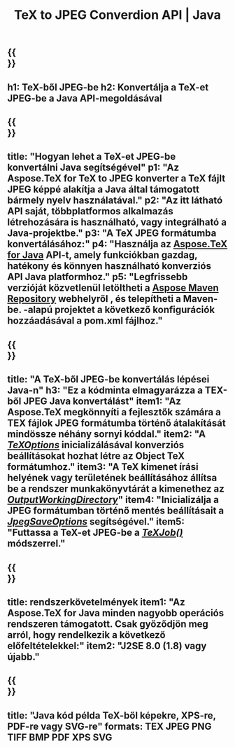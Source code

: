 ﻿---
translation: true
template: /_templates/_conversion-child-java.md
title: TeX to JPEG Converdion API | Java
description: TeX-JPEG konvertálási funkció. Integrálja ezt a helyszíni Java-könyvtárat a projektjébe, vagy használjon többplatformos alkalmazásokat a TeX JPEG formátumba konvertálásához.
keywords: tex Jpeg-be api jpeg, tex2jpeg integrál
url: /java/conversion/tex-to-jpeg/
family: tex
platformtag: java
feature: conversion
informat: TEX
outformat: JPEG
otherformats: BMP PNG TIFF PDF XPS SVG
---

{{<section banner>}}
---
h1: TeX-ből JPEG-be
h2: Konvertálja a TeX-et JPEG-be a Java API-megoldásával
---

{{<section overview>}}
---
title: "Hogyan lehet a TeX-et JPEG-be konvertálni Java segítségével"
p1: "Az Aspose.TeX for TeX to JPEG konverter a TeX fájlt JPEG képpé alakítja a Java által támogatott bármely nyelv használatával."
p2: "Az itt látható API saját, többplatformos alkalmazás létrehozására is használható, vagy integrálható a Java-projektbe."
p3: "A TeX JPEG formátumba konvertálásához:"
p4: "Használja az [Aspose.TeX for Java](https://products.aspose.com/tex/java) API-t, amely funkciókban gazdag, hatékony és könnyen használható konverziós API Java platformhoz."
p5: "Legfrissebb verzióját közvetlenül letöltheti a [Aspose Maven Repository](https://repository.aspose.com/tex/) webhelyről , és telepítheti a Maven-be. -alapú projektet a következő konfigurációk hozzáadásával a pom.xml fájlhoz."
---

{{<section feature1>}}
---
title: "A TeX-ből JPEG-be konvertálás lépései Java-n"
h3: "Ez a kódminta elmagyarázza a TEX-ből JPEG Java konvertálást"
item1: "Az Aspose.TeX megkönnyíti a fejlesztők számára a TEX fájlok JPEG formátumba történő átalakítását mindössze néhány sornyi kóddal."
item2: "A [*TeXOptions*](https://reference.aspose.com/tex/java/com.aspose.tex/TeXOptions) inicializálásával konverziós beállításokat hozhat létre az Object TeX formátumhoz."
item3: "A TeX kimenet írási helyének vagy területének beállításához állítsa be a rendszer munkakönyvtárát a kimenethez az [*OutputWorkingDirectory*](https://reference.aspose.com/tex/java/com.aspose.tex/TeXOptions#setOutputWorkingDirectory-com.aspose.tex.IOutputWorkingDirectory-)"
item4: "Inicializálja a JPEG formátumban történő mentés beállításait a [*JpegSaveOptions*](https://reference.aspose.com/tex/java/com.aspose.tex.rendering/JpegSaveOptions) segítségével."
item5: "Futtassa a TeX-et JPEG-be a [*TeXJob()*](https://reference.aspose.com/tex/java/com.aspose.tex/TeXJob) módszerrel."
---

{{<section feature2>}}
---
title: rendszerkövetelmények
item1: "Az Aspose.TeX for Java minden nagyobb operációs rendszeren támogatott. Csak győződjön meg arról, hogy rendelkezik a következő előfeltételekkel:"
item2: "J2SE 8.0 (1.8) vagy újabb."
---

{{<section widget>}}
---
title: "Java kód példa TeX-ből képekre, XPS-re, PDF-re vagy SVG-re"
formats: TEX JPEG PNG TIFF BMP PDF XPS SVG
---